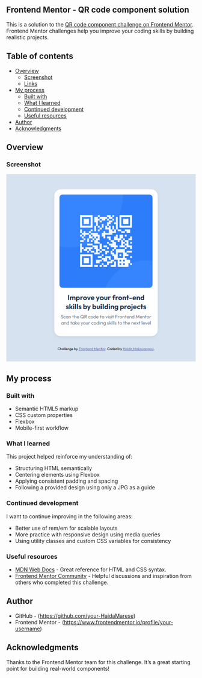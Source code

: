 ## Frontend Mentor - QR code component solution

This is a solution to the [QR code component challenge on Frontend Mentor](https://www.frontendmentor.io/challenges/qr-code-component-iux_sIO_H). Frontend Mentor challenges help you improve your coding skills by building realistic projects. 

## Table of contents

- [Overview](#overview)
  - [Screenshot](#screenshot)
  - [Links](#links)
- [My process](#my-process)
  - [Built with](#built-with)
  - [What I learned](#what-i-learned)
  - [Continued development](#continued-development)
  - [Useful resources](#useful-resources)
- [Author](#author)
- [Acknowledgments](#acknowledgments)

## Overview

### Screenshot

![Screenshot of my QR code component](./images/myqr.code.png)


## My process

### Built with

- Semantic HTML5 markup
- CSS custom properties
- Flexbox
- Mobile-first workflow

### What I learned

This project helped reinforce my understanding of:

- Structuring HTML semantically
- Centering elements using Flexbox
- Applying consistent padding and spacing
- Following a provided design using only a JPG as a guide

### Continued development

I want to continue improving in the following areas:

- Better use of rem/em for scalable layouts
- More practice with responsive design using media queries
- Using utility classes and custom CSS variables for consistency

### Useful resources

- [MDN Web Docs](https://developer.mozilla.org/en-US/) - Great reference for HTML and CSS syntax.
- [Frontend Mentor Community](https://www.frontendmentor.io/community) - Helpful discussions and inspiration from others who completed this challenge.

## Author

- GitHub - (https://github.com/your-HaidaMarese)
- Frontend Mentor - (https://www.frontendmentor.io/profile/your-username)

## Acknowledgments

Thanks to the Frontend Mentor team for this challenge. It’s a great starting point for building real-world components!
